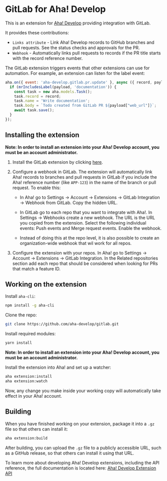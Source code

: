 # GitLab for Aha! Develop

This is an extension for [Aha! Develop](https://www.aha.io/develop) providing integration with GitLab.

It provides these contributions:

- `Links attribute` - Link Aha! Develop records to GitHub branches and pull requests. See the status checks and approvals for the PR.
- `Webhook` - Automatically links pull requests to records if the PR title starts with the record reference number.

The GitLab extension triggers events that other extensions can use for automation. For example, an extension can listen for the label event:

```js
aha.on({ event: 'aha-develop.gitlab.pr.update' }, async ({ record, payload }) => {
  if (mrIncludesLabel(payload, 'documentation')) {
    const task = new aha.models.Task();
    task.record = record;
    task.name = 'Write documentation';
    task.body = `Todo created from GitLab PR ${payload["web_url"]}`;
    await task.save();
  }
});
```

## Installing the extension

**Note: In order to install an extension into your Aha! Develop account, you must be an account administrator.**

1. Install the GitLab extension by clicking [here]().

2. Configure a webhook in GitLab. The extension will automatically link Aha! records to branches and pull requests in GitLab if you include the Aha! reference number (like `APP-123`) in the name of the branch or pull request. To enable this:

   - In Aha! go to Settings -> Account -> Extensions -> GitLab Integration -> Webhook from GitLab. Copy the hidden URL.

   - In GitLab go to each repo that you want to integrate with Aha!. In Settings -> Webhooks create a new webhook. The URL is the URL you copied from the extension. Select the following individual events: Push events and Merge request events. Enable the webhook.

    - Instead of doing this at the repo level, it is also possible to create an organization-wide webhook that wil work for all repos.

  3. Configure the extension with your repos. In Aha! go to Settings -> Account -> Extensions -> GitLab Integration. In the Related repositories section add each repo that should be considered when looking for PRs that match a feature ID.

## Working on the extension

Install `aha-cli`:

```sh
npm install -g aha-cli
```

Clone the repo:

```sh
git clone https://github.com/aha-develop/gitlab.git
```

Install required modules:

```sh
yarn install
```

**Note: In order to install an extension into your Aha! Develop account, you must be an account administrator.**

Install the extension into Aha! and set up a watcher:

```sh
aha extension:install
aha extension:watch
```

Now, any change you make inside your working copy will automatically take effect in your Aha! account.

## Building

When you have finished working on your extension, package it into a `.gz` file so that others can install it:

```sh
aha extension:build
```

After building, you can upload the `.gz` file to a publicly accessible URL, such as a GitHub release, so that others can install it using that URL.

To learn more about developing Aha! Develop extensions, including the API reference, the full documentation is located here: [Aha! Develop Extension API](https://www.aha.io/support/develop/extensions)
